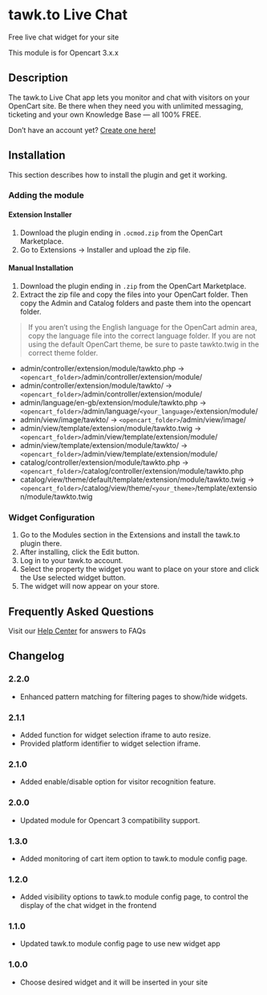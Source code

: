 # tawk.to Live Chat

Free live chat widget for your site

This module is for Opencart 3.x.x

## Description

The tawk.to Live Chat app lets you monitor and chat with visitors on your OpenCart site. Be there when they need you with unlimited messaging, ticketing and your own Knowledge Base — all 100% FREE.

Don’t have an account yet? [Create one here!](https://tawk.to/?utm_source=opencart&utm_medium=link&utm_campaign=signup)

## Installation
This section describes how to install the plugin and get it working.

### Adding the module

#### Extension Installer
1. Download the plugin ending in `.ocmod.zip` from the OpenCart Marketplace.
2. Go to Extensions -> Installer and upload the zip file.

#### Manual Installation
1. Download the plugin ending in `.zip` from the OpenCart Marketplace.
2. Extract the zip file and copy the files into your OpenCart folder. Then copy the Admin and Catalog folders and paste them into the opencart folder.

> If you aren’t using the English language for the OpenCart admin area, copy the language file into the correct language folder. If you are not using the default OpenCart theme, be sure to paste tawkto.twig in the correct theme folder.

* admin/controller/extension/module/tawkto.php -> `<opencart_folder>`/admin/controller/extension/module/
* admin/controller/extension/module/tawkto/ -> `<opencart_folder>`/admin/controller/extension/module/
* admin/language/en-gb/extension/module/tawkto.php -> `<opencart_folder>`/admin/language/`<your_language>`/extension/module/
* admin/view/image/tawkto/ -> `<opencart_folder>`/admin/view/image/
* admin/view/template/extension/module/tawkto.twig -> `<opencart_folder>`/admin/view/template/extension/module/
* admin/view/template/extension/module/tawkto/ -> `<opencart_folder>`/admin/view/template/extension/module/
* catalog/controller/extension/module/tawkto.php -> `<opencart_folder>`/catalog/controller/extension/module/tawkto.php
* catalog/view/theme/default/template/extension/module/tawkto.twig -> `<opencart_folder>`/catalog/view/theme/`<your_theme>`/template/extension/module/tawkto.twig

### Widget Configuration
1. Go to the Modules section in the Extensions and install the tawk.to plugin there.
2. After installing, click the Edit button.
3. Log in to your tawk.to account.
4. Select the property the widget you want to place on your store and click the Use selected widget button.
5. The widget will now appear on your store.

## Frequently Asked Questions
Visit our [Help Center](https://help.tawk.to/) for answers to FAQs

## Changelog

### 2.2.0
* Enhanced pattern matching for filtering pages to show/hide widgets.

### 2.1.1
* Added function for widget selection iframe to auto resize.
* Provided platform identifier to widget selection iframe.

### 2.1.0
* Added enable/disable option for visitor recognition feature.

### 2.0.0
* Updated module for Opencart 3 compatibility support.

### 1.3.0
* Added monitoring of cart item option to tawk.to module config page.

### 1.2.0
* Added visibility options to tawk.to module config page, to control the display of the chat widget in the frontend

### 1.1.0
* Updated tawk.to module config page to use new widget app

### 1.0.0
* Choose desired widget and it will be inserted in your site
